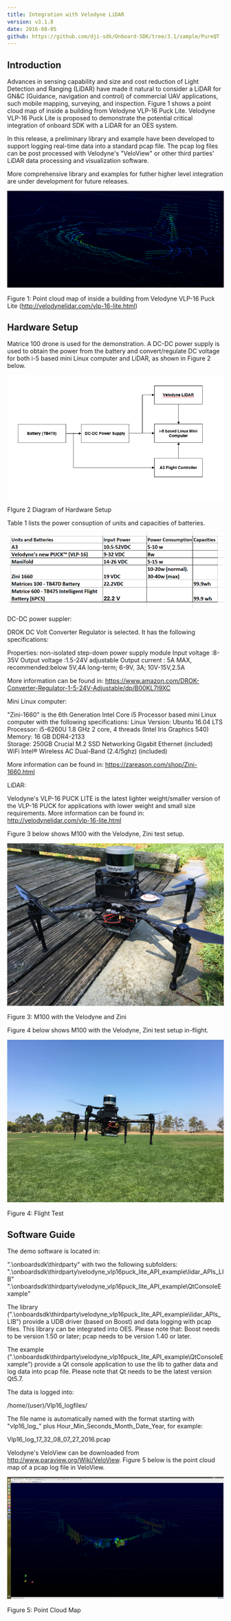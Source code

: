 ```yaml
---
title: Integration with Velodyne LiDAR
version: v3.1.8
date: 2016-08-05
github: https://github.com/dji-sdk/Onboard-SDK/tree/3.1/sample/PureQT
---
```


## Introduction

Advances in sensing capability and size and cost reduction of Light Detection and Ranging (LiDAR) have made it natural to consider a LiDAR for GN&C (Guidance, navigation and control) of commercial UAV applications, such mobile mapping, surveying, and inspection. Figure 1 shows a point cloud map of inside a building from Velodyne VLP-16 Puck Lite.  Velodyne VLP-16 Puck Lite is proposed to demonstrate the potential critical integration of onboard SDK with a LiDAR for an OES system. 

In this release, a preliminary library and example have been developed to support logging real-time data into a standard pcap file.  The pcap log files can be post processed with Velodyne's "VeloView" or other third parties' LiDAR data processing and visualization software. 
 
More comprehensive library and examples for futher higher level integration are under development for future releases.

![Poind Cloud Map from VLP-16 puck lite](../../images/velodyne/pointCloudInsideBuilding.png)

Figure 1: Point cloud map of inside a building from Velodyne VLP-16 Puck Lite (http://velodynelidar.com/vlp-16-lite.html)

## Hardware Setup

Matrice 100 drone is used for the demonstration. A DC-DC power supply is used to obtain the power from the battery and convert/regulate DC voltage for both i-5 based mini Linux computer and LiDAR, as shown in Figure 2 below.

![Hardware Setup](../../images/velodyne/hw_setup.PNG)

FIgure 2 Diagram of Hardware Setup

Table 1 lists the power consuption of units and capacities of batteries.

![Power Requirement](../../images/velodyne/units_power_consumptions_Batteries.PNG)

DC-DC power suppler:

DROK DC Volt Converter Regulator is selected. It has the following specifications:
	
Properties: non-isolated step-down power supply module 
Input voltage :8-35V 
Output voltage :1.5-24V adjustable 
Output current : 5A MAX, recommended:below 5V,4A long-term; 6-9V, 3A; 10V-15V,2.5A 

More information can be found in: https://www.amazon.com/DROK-Converter-Regulator-1-5-24V-Adjustable/dp/B00KL7I9XC
	
Mini Linux computer:

"Zini-1660" is the 6th Generation Intel Core i5 Processor based mini Linux computer with the following specifications:
Linux Version:  Ubuntu 16.04 LTS  
Processor: i5-6260U 1.8 GHz 2 core, 4 threads (Intel Iris Graphics 540)
Memory:  16 GB DDR4-2133     
Storage: 250GB Crucial M.2 SSD
Networking  Gigabit Ethernet (included)    
WiFi  Intel® Wireless AC Dual-Band (2.4/5ghz) (included)    

More information can be found in: https://zareason.com/shop/Zini-1660.html

LiDAR:

Velodyne's VLP-16 PUCK LITE is the latest lighter weight/smaller version of the VLP-16 PUCK for applications with lower weight and small size requirements.  More information can be found in:
http://velodynelidar.com/vlp-16-lite.html
	
Figure 3 below shows M100 with the Velodyne, Zini test setup. 

![Hardware Setup](../../images/velodyne/VeloM100.JPG)

Figure 3: M100 with the Velodyne and Zini

Figure 4 below shows M100 with the Velodyne, Zini test setup in-flight. 

![Hardware Setup](../../images/velodyne/VeloFlying.JPG)

Figure 4: Flight Test
	
## Software Guide
The demo software is located in:

".\onboardsdk\thirdparty" with two the following subfolders:
".\onboardsdk\thirdparty\velodyne_vlp16puck_lite_API_example\lidar_APIs_LIB"
".\onboardsdk\thirdparty\velodyne_vlp16puck_lite_API_example\QtConsoleExample"

The library (".\onboardsdk\thirdparty\velodyne_vlp16puck_lite_API_example\lidar_APIs_LIB") provide a UDB driver (based on Boost) and data logging with pcap files. This library can be integrated into OES.  Please note that: Boost needs to be version 1.50 or later; pcap needs to be version 1.40 or later.

The example (".\onboardsdk\thirdparty\velodyne_vlp16puck_lite_API_example\QtConsoleExample") provide a Qt console application to use the lib to gather data and log data into pcap file. Please note that Qt needs to be the latest version Qt5.7.

The data is logged into: 
	
/home/(user)/Vlp16_logfiles/

The file name is automatically named with the format starting with "vlp16_log_" plus Hour_Min_Seconds_Month_Date_Year, for example:

Vlp16_log_17_32_08_07_27_2016.pcap

Velodyne's VeloView can be downloaded from http://www.paraview.org/Wiki/VeloView.  Figure 5 below is the point cloud map of a pcap log file in VeloView.

![Point Cloud](../../images/velodyne/PointCloudInVeloView.png)

Figure 5: Point Cloud Map